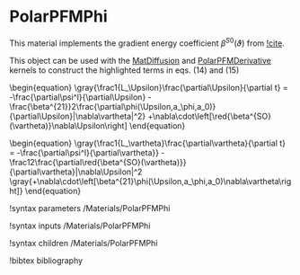 # PolarPFMPhi

This material implements the gradient energy coefficient $\beta^{S0}(\vartheta)$
from [!cite](Momeni2014).

This object can be used with the [MatDiffusion](/MatDiffusion.md) and
[PolarPFMDerivative](/PolarPFMDerivative.md) kernels to construct the highlighted
terms in eqs. (14) and (15)

\begin{equation}
\gray{\frac1{L_\Upsilon}\frac{\partial\Upsilon}{\partial t} =
-\frac{\partial\psi^l}{\partial\Upsilon}
-\frac{\beta^{21}}2\frac{\partial\phi(\Upsilon,a_\phi,a_0)}{\partial\Upsilon}|\nabla\vartheta|^2}
+\nabla\cdot\left[\red{\beta^{SO}(\vartheta)}\nabla\Upsilon\right]
\end{equation}

\begin{equation}
\gray{\frac1{L_\vartheta}\frac{\partial\vartheta}{\partial t} =
-\frac{\partial\psi^l}{\partial\vartheta}}
-\frac12\frac{\partial\red{\beta^{SO}(\vartheta)}}{\partial\vartheta}|\nabla\Upsilon|^2
\gray{+\nabla\cdot\left[\beta^{21}\phi(\Upsilon,a_\phi,a_0)\nabla\vartheta\right]}
\end{equation}

!syntax parameters /Materials/PolarPFMPhi

!syntax inputs /Materials/PolarPFMPhi

!syntax children /Materials/PolarPFMPhi

!bibtex bibliography
